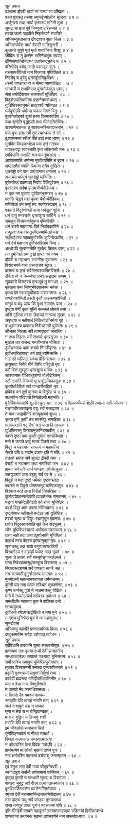 सूत उवाच  
पञ्चानां द्रौपदी भार्या सा मान्या सा पतिव्रता ।  
पञ्च पुत्रास्तु तस्याः स्युर्भर्तृभ्योऽतीव सुन्दराः ॥ १ ॥  
अर्जुनस्य तथा भार्या कृष्णस्य भगिनी शुभा ।  
सुभद्रा या हृता पूर्वं जिष्णुना हरिसम्मते ॥ २ ॥  
तस्यां जातो महावीरो निहतोऽसौ रणाजिरे ।  
अभिमन्युर्हतास्तत्र द्रौपद्याश्च सुताः किल ॥ ३ ॥  
अभिमन्योर्वरा भार्या वैराटी चातिसुन्दरी ।  
कुलान्ते सुषुवे पुत्रं मृतो बाणाग्निना शिशुः ॥ ४ ॥  
जीवितः स तु कृष्णेन भागिनेयसुतः स्वयम् ।  
द्रौणिबाणाग्निनिर्दग्धः प्रतापेनाद्‌भुतेन च ॥ ५ ॥  
परिक्षीणेषु वंशेषु जातो यस्माद्वरः सुतः ।  
तस्मात्परीक्षितो नाम विख्यातः पृथिवीतले ॥ ६ ॥  
निहतेषु च पुत्रेषु धृतराष्ट्रोऽतिदुःखितः ।  
तस्थौ पाण्डवराज्ये च भीमवाग्बाणपीडितः ॥ ७ ॥  
गान्धारी च तथातिष्ठत् पुत्रशोकातुरा भृशम् ।  
सेवां तयोर्दिवारात्रं चकारार्तो युधिष्ठिरः ॥ ८ ॥  
विदुरोऽप्यतिधर्मात्मा प्रज्ञानेत्रमबोधयत् ।  
युधिष्ठिरस्यानुमते भ्रातृपार्श्वे व्यतिष्ठत ॥ ९ ॥  
धर्मपुत्रोऽपि धर्मात्मा चकार सेवनं पितुः ।  
पुत्रशोकोद्‌भवं दुःखं तस्य विस्मारयन्निव ॥ १० ॥  
यथा शृणोति वृद्धोऽसौ तथा भीमोऽतिरोषितः ।  
वारबाणेनाहनत्तं तु श्रावयन्संस्थिताञ्जनान् ॥ ११ ॥  
मया पुत्रा हताः सर्वे दुष्टस्यान्धस्य ते रणे ।  
दुःशासनस्य रुधिरं पीतं हृद्यं तथा भृशम् ॥ १२ ॥  
भुनक्ति पिण्डमन्धोऽयं मया दत्तं गतत्रपः ।  
ध्वाङ्क्षवद्वा श्ववच्चापि वृथा जीवत्यसौ जनः ॥ १३ ॥  
एवंविधानि रूक्षाणि श्रावयत्यनुवासरम् ।  
आश्वासयति धर्मात्मा मूर्खोऽयमिति च ब्रुवन् ॥ १४ ॥  
अष्टादशैव वर्षाणि स्थित्वा तत्रैव दुःखितः ।  
धृतराष्ट्रो वने यानं प्रार्थयामास धर्मजम् ॥ १५ ॥  
अयाचत धर्मपुत्रं धृतराष्ट्रो महीपतिः ।  
पुत्रेभ्योऽहं ददाम्यद्य निर्वापं विधिपूर्वकम् ॥ १६ ॥  
वृकोदरेण सर्वेषां कृतमत्रौर्ध्वदैहिकम् ।  
न कृतं मम पुत्राणां पूर्ववैरमनुस्मरन् ॥ १७ ॥  
ददासि चेद्धनं मह्यं कृत्वा चैवोर्ध्वदैहिकम् ।  
गमिष्येऽहं वनं तप्तुं तपः स्वर्गफलप्रदम् ॥ १८ ॥  
एकान्ते विदुरेणोक्तो राजा धर्मसुतः शुचिः ।  
धनं दातुं मनश्चक्रे धृतराष्ट्राय चार्थिने ॥ १९ ॥  
समाहूय निजान्मर्वानुवाच पृथिवीपतिः ।  
धनं दास्ये महाभागाः पित्रे निर्वापकामिने ॥ २० ॥  
तच्छ्रुत्वा वचनं भ्रातुर्न्येष्ठस्यामिततेजसः ।  
सङ्ग्रहेऽस्य महाबाहुर्मारुतिः कुपितोऽब्रवीत् ॥ २१ ॥  
धनं देयं महाभाग दुर्योधनहिताय किम् ।  
अन्धोऽपि सुखमाप्नोति मूर्खत्वं किमतः परम् ॥ २२ ॥  
तव दुर्मन्त्रितेनाथ दुःखं प्राप्ता वने वयम् ।  
द्रौपदी च महाभागा समानीता दुरात्मना ॥ २३ ॥  
विराटभवने वासः प्रसादात्तव सुव्रत ।  
दासत्वं च कृतं सर्वैर्मत्स्यस्यामितविक्रमैः ॥ २४ ॥  
देविता त्वं न चेज्ज्येष्ठः प्रभवेत्सङ्क्षयः कथम् ।  
सूपकारो विराटस्य हत्वाभूवं तु मागधम् ॥ २५ ॥  
बृहन्नला कथं जिष्णुर्भवेद्‌बालस्य नर्तकः ।  
कृत्वा वेषं महाबाहुर्योषाया वासवात्मजः ॥ २६ ॥  
गाण्डीवशोभितौ हस्तौ कृतौ कङ्कणशोभितौ ।  
मानुषं च वपुः प्राप्य किं दुःखं स्यादतः परम् ॥ २७ ॥  
दृष्ट्वा वेणीं कृतां मूर्ध्नि कज्जलं लोचने तथा ।  
असिं गृहीत्वा तरसा छेद्म्यहं नान्यथा सुखम् ॥ २८ ॥  
अपृष्ट्वा च महीपालं निक्षिप्तोऽग्निर्मया गृहे ।  
दग्धुकामश्च पापात्मा निर्दग्धोऽसौ पुरोचनः ॥ २९ ॥  
कीचका निहताः सर्वे त्वामपृष्ट्वा जनाधिप ।  
न तथा निहताः सर्वे सभार्या धृतराष्ट्रजाः ॥ ३० ॥  
मूर्खत्वं तव राजेन्द्र गन्धर्वेभ्यश्च मोचिताः ।  
दुर्योधनादयः कामं शत्रवो निगडीकृताः ॥ ३१ ॥  
दुर्योधनहितायाद्य धनं दातुं त्वमिच्छसि ।  
नाहं ददे महीपाल सर्वथा प्रेरितस्त्वया ॥ ३२ ॥  
इत्युक्त्वा निर्गते भीमे त्रिभिः परिवृतो नृपः ।  
ददौ वित्तं सुबहुलं धृतराष्ट्राय धर्मजः ॥ ३३ ॥  
कारयामास विधिवत्पुत्राणां चौर्ध्वदैहिकम् ।  
ददौ दानानि विप्रेभ्यो धृतराष्ट्रोऽम्बिकासुतः ॥ ३४ ॥  
कृत्वौर्ध्वदैहिकं सर्वं गान्धारीसहितो नृपः ।  
प्रविवेश वनं तूर्णं कुन्त्या च विदुरेण च ॥ ३५ ॥  
सञ्जयेन परिज्ञातो निर्गतोऽसौ महामतिः ।  
पुत्रैर्निवार्यमाणापि शूरसेनसुता गता ॥ ३६ ॥
विलपन्भीमसेनोऽपि तथान्ये चापि कौरवाः ।  
गङ्गातीरात्परावृत्य ययुः सर्वे गजाह्वयम् ॥ ३७ ॥  
ते गत्वा जाह्नवीतीरे शतयूपाश्रमं शुभम् ।  
कृत्वा तृणैः कुटीं तत्र तपस्तेपुः समाहिताः ॥ ३८ ॥  
गतान्यब्दानि षट् तेषां यदा याता हि तापसाः ।  
युधिष्ठिरस्तु विरहादनुजानिदमब्रवीत् ॥ ३९ ॥  
स्वप्ने दृष्टा मया कुन्ती दुर्बला वनसंस्थिता ।  
मनो मे जायते द्रष्टुं मातरं पितरौ तथा ॥ ४० ॥  
विदुरं च महात्मानं सञ्जयं च महामतिम् ।  
रोचते यदि वः सर्वान् व्रजाम इति मे मतिः ॥ ४१ ॥  
ततस्ते भ्रातरः सर्वे सुभद्रा द्रौपदी तथा ।  
वैराटी च महाभागा तथा नागरिको जनः ॥ ४२ ॥  
प्राप्ताः सर्वजनैः सार्धं पाण्डवा दर्शनोत्सुकाः ।  
शतयूपाश्रमं प्राप्य ददृशुः सर्व एव ते ॥ ४३ ॥  
विदुरो न यदा दृष्टो धर्मस्तं पृष्टवांस्तदा ।  
क्वास्ते स विदुरो धीमांस्तमुवाचाम्बिकासुतः ॥ ४४ ॥  
विरक्तश्चरते क्षत्ता निरीहो निष्परिग्रहः ।  
कुतोऽप्येकान्तसंवासी ध्यायतेऽन्तः सनातनम् ॥ ४५ ॥  
गङ्गां गच्छन्द्वितीयेऽह्नि वने राजा युधिष्ठिरः ।  
ददर्श विदुरं क्षामं तपसा संशितव्रतम् ॥ ४६ ॥  
दृष्ट्वोवाच महीपालो वन्देऽहं त्वां युधिष्ठिरः ।  
तस्थौ श्रुत्वा च विदुरः स्थाणुभूत इवानघः ॥ ४७ ॥  
क्षणेन विदुरस्यास्यान्निःसृतं तेज अद्‌भुतम् ।  
लीनं युधिष्ठिरस्यास्ये धर्मांशत्वात्परस्परम् ॥ ४८ ॥  
क्षत्ता जहौ तदा प्राणाञ्छुशोचाति युधिष्ठिरः ।  
दाहार्थं तस्य देहस्य कृतवानुद्यमं नृपः ॥ ४९ ॥  
शृण्वतस्तु तदा राज्ञो वागुवाचाशरीरिणी ।  
विरक्तोऽयं न दाहार्हो यथेष्टं गच्छ भूपते ॥ ५० ॥  
श्रुत्वा ते भ्रातरः सर्वे सस्नुर्गङ्गाजलेऽमले ।  
गत्वा निवेदयामासुर्धृतराष्ट्राय विस्तरात् ॥ ५१ ॥  
स्थितास्तत्राश्रमे सर्वे पाण्डवा नागरैः सह ।  
तत्र सत्यवतीसूनुर्नारदश्च समागतः ॥ ५२ ॥  
मुनयोऽन्ये महात्मानश्चागता धर्मनन्दनम् ।  
कुन्ती प्राह तदा व्यासं संस्थितं शुभदर्शनम् ॥ ५३ ॥  
कृष्ण कर्णस्तु पुत्रो मे जातमात्रस्तु वीक्षितः ।  
मनो मे तप्यतेऽत्यर्थं दर्शयस्व तपोधन ॥ ५४ ॥  
समर्थोऽसि महाभाग कुरु मे वाञ्छितं प्रभो ।  
गान्धार्युवाच  
दुर्योधनो रणेऽगच्छद्वीक्षितो न मया मुने ॥ ५५ ॥  
तं दर्शय मुनिश्रेष्ठ पुत्रं मे त्वं सहानुजम् ।  
सुभद्रोवाच  
अभिमन्युं महावीरं प्राणादप्यधिकं प्रियम् ॥ ५६ ॥  
द्रष्टुकामास्मि सर्वज्ञ दर्शयाद्य तपोधन ।  
सूत उवाच  
एवंविधानि वाक्यानि श्रुत्वा सत्यवतीसुतः ॥ ५७ ॥  
प्राणायामं ततः कृत्वा दध्यौ देवीं सनातनीम् ।  
सन्ध्याकालेऽथ सम्प्राप्ते गङ्गायां मुनिसत्तमः ॥ ५८ ॥  
सर्वांस्तांश्च समाहूय युधिष्ठिरपुरोगमान् ।  
तुष्टाव विश्वजननीं स्नात्वा पुण्यसरिज्जले ॥ ५९ ॥  
प्रकृतिं पुरुषारामां सगुणां निर्गुणां तथा ।  
देवदेवीं ब्रह्मरूपां मणिद्वीपाधिवासिनीम् ॥ ६० ॥  
यदा न वेधा न च विष्णुरीश्वरो  
     न वासवो नैव जलाधिपस्तथा ।  
न वित्तपो नैव यमश्च पावक-  
     स्तदासि देवि त्वमहं नमामि ताम् ॥ ६१ ॥  
जलं न वायुर्न धरा न चाम्बरं  
     गुणा न तेषां च न चेन्द्रियाण्यहम् ।  
मनो न बुद्धिर्न च तिग्मगुः शशी  
     तदासि देवि त्वमहं नमामि ताम् ॥ ६२ ॥  
इमं जीवलोकं समाधाय चित्ते  
     गुणैर्लिङ्गकोशं च नीत्वा समाधौ ।  
स्थिता कल्पकालं नयस्यात्मतन्त्रा  
     न कोऽप्यस्ति वेत्ता विवेकं गतोऽपि ॥ ६३ ॥  
प्रार्थयत्येष मां लोको मृतानां दर्शनं पुनः ।  
नाहं क्षमोऽस्मि मातस्त्वं दर्शयाशु जनान्मृतान् ॥ ६४ ॥  
सूत उवाच  
एवं स्तुता तदा देवी माया श्रीभुवनेश्वरी ।  
स्वर्गादाहूय सर्वान्वै दर्शयामास पार्थिवान् ॥ ६५ ॥  
दृष्ट्वा कुन्ती च गान्धारी सुभद्रा च विराटजा ।  
पाण्डवा मुमुदुः सर्वे वीक्ष्य प्रत्यागतान्स्वकान् ॥ ६६ ॥  
पुनर्विसर्जितास्तेन व्यासेनामिततेजसा ।  
स्मृत्वा देवीं महामायामिन्द्रजालमिवोद्यतम् ॥ ६७ ॥  
तदा पृष्ट्वा ययुः सर्वे पाण्डवा मुनयस्तथा ।  
राजा नागपुरं प्राप्तः कुर्वन् व्यासकथां पथि ॥ ६८ ॥  
इति श्रीमद्देवीभागवते महापुराणेऽष्टादशसाहस्र्यां संहितायां द्वितीयस्कन्धे  
पाण्डवानां कथानकं मृतानां दर्शनवर्णनं नाम सप्तमोऽध्यायः ॥ ७ ॥
